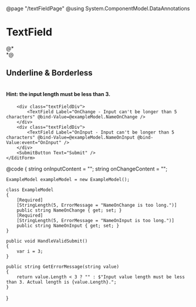 ﻿@page "/textFieldPage"
@using System.ComponentModel.DataAnnotations

<h1>TextField</h1>

<Demo Header="Basic TextField" Key="0" MetadataPath="TextFieldPage">
    <div class="textFieldDiv">
        <TextField Label="TextField" />
    </div>
    <div class="textFieldDiv">
        <TextField Label="TextField with PostalCode autocomplete" AutoComplete="AutoComplete.PostalCode" />
    </div>
    <div class="textFieldDiv">
        <TextField Label="TextField Password" InputType="InputType.Password" />
    </div>
    <div class="textFieldDiv">
        <TextField Label="TextField Disabled" Disabled="true" />
    </div>
    <div class="textFieldDiv">
        <TextField Label="TextField Readonly" ReadOnly="true" />
    </div>
    <div class="textFieldDiv">
        <TextField Label="TextField Required" Required="true" />
    </div>
    <div class="textFieldDiv">
        <TextField Label="TextField w/ Icon" IconName="Home" />
    </div>
    <div class="textFieldDiv">
        <TextField Required="true" />
    </div>
    <div class="textFieldDiv">
        <TextField Label="With Error" ErrorMessage="there is an error" />
    </div>
    @*<div class="textFieldDiv">
            <TextField Label="With Input Mask" MaskChar="+" />
        </div>*@
    <div class="textFieldDiv">
        <TextField Label="With Placeholder" Placeholder="placeholder text" />
    </div>
    <div class="textFieldDiv">
        <TextField Label="Disabled Placeholder" Placeholder="placeholder text" Disabled="true" />
    </div>
    <div class="textFieldDiv">
        <TextField Label="Disabled Placeholder" Placeholder="placeholder text" Disabled="true" />
    </div>
</Demo>

<Demo Header="TextField with prefix and/or suffix" Key="1" MetadataPath="TextFieldPage">
    <div class="textFieldDiv">
        <TextField Label="With Prefix (text only)" Prefix="https://" />
    </div>
    <div class="textFieldDiv">
        <TextField Label="With PrefixContent (custom content)">
            <PrefixContent>
                <Icon IconName="Add" />
            </PrefixContent>
        </TextField>
    </div>
    <div class="textFieldDiv">
        <TextField Label="With Suffix (text only)" Suffix="bananas" />
    </div>
    <div class="textFieldDiv">
        <TextField Label="With SuffixContent (custom content)">
            <SuffixContent>
                <Icon IconName="Home" />
            </SuffixContent>
        </TextField>
    </div>
    <div class="textFieldDiv">
        <TextField Label="With Prefix & Suffix" Prefix="Dr." Suffix="Esquire" />
    </div>
</Demo>

<Demo Header="TextField with no labels" Key="2" MetadataPath="TextFieldPage">
    <div class="textFieldDiv">
        <TextField Required="true" />
    </div>
    <div class="textFieldDiv">
        <TextField Underlined="true" />
    </div>
    <div class="textFieldDiv">
        <TextField Disabled="true" />
    </div>
</Demo>


<Demo Header="Multiline TextField" Key="3" MetadataPath="TextFieldPage">
    <div class="textFieldDiv">
        <TextField Label="TextField Multiline" Multiline="true" />
    </div>
    <div class="textFieldDiv">
        <TextField Label="TextField Multiline Required" Multiline="true" Required="true" />
    </div>
    <div class="textFieldDiv">
        <TextField Label="TextField Multiline Disabled" Multiline="true" Disabled="true" />
    </div>
    <div class="textFieldDiv">
        <TextField Label="Not resizable" Multiline="true" Resizable="false" />
    </div>
    <div class="textFieldDiv">
        <TextField Label="Auto-adjusting height" Multiline="true" AutoAdjustHeight="true" />
    </div>
</Demo>

<Demo Header="Underline &amp; Borderless TextField" Key="4" MetadataPath="TextFieldPage">
    <h2>Underline &amp; Borderless</h2>
    <div class="textFieldDiv">
        <TextField Label="TextField Underlined" Underlined="true" />
    </div>
    <div class="textFieldDiv">
        <TextField Label="TextField Underlined Disabled" Underlined="true" Disabled="true" />
    </div>
    <div class="textFieldDiv">
        <TextField Label="TextField Underlined Required" Underlined="true" Required="true" />
    </div>
    <div class="textFieldDiv">
        <TextField Label="TextField Borderless" Borderless="true" />
    </div>
    <div class="textFieldDiv">
        <TextField Label="TextField Multiline Borderless" Multiline="true" Borderless="true" />
    </div>
</Demo>

<Demo Header="Binding Modes" Key="5" MetadataPath="TextFieldPage">
    <div class="textFieldDiv" style="display:flex; flex-direction: row">
        <TextField Label="TextField OnInput 1" @bind-Value=@onInputContent @bind-Value:event="OnInput" OnGetErrorMessage="GetErrorMessage" />
        <TextField Label="TextField OnInput 2" Value=@onInputContent />
    </div>
    <div class="textFieldDiv" style="display:flex; flex-direction: row">
        <TextField Label="TextField OnChange 1" @bind-Value=@onChangeContent @bind-Value:event="OnChange" OnGetErrorMessage="GetErrorMessage" />
        <TextField Label="TextField OnChange 2" Value=@onChangeContent />
    </div>
</Demo>

<Demo Header="TextField Error Message Variations" Key="6" MetadataPath="TextFieldPage">
    <h4>Hint: the input length must be less than 3.</h4>
    <div class="textFieldDiv">
        <TextField Label="String-based validation" OnGetErrorMessage="GetErrorMessage" />
    </div>
    <div class="textFieldDiv">
        <TextField Label="String-based validation on render" DefaultValue="Shows an error message on render" OnGetErrorMessage="GetErrorMessage" />
    </div>
    <div class="textFieldDiv">
        <TextField Label="String-based validation only on change" DefaultValue="Validates only on input change, not on first render" OnGetErrorMessage="GetErrorMessage" ValidateOnLoad="false" />
    </div>
    <div class="textFieldDiv">
        <TextField Label="both description and error message" DefaultValue="shows description and error message on render" Description="field description" OnGetErrorMessage="GetErrorMessage" />
    </div>
    <div class="textFieldDiv">
        <TextField Label="deferred string-based validation" Placeholder="validates after user stops typing for 2 seconds" DeferredValidationTime="2000" OnGetErrorMessage="GetErrorMessage" />
    </div>
    <div class="textFieldDiv">
        <TextField Label="validates only on focus and blur" Placeholder="validates only on input focus and blur" ValidateOnFocusIn="true" ValidateOnFocusOut="true" OnGetErrorMessage="GetErrorMessage" />
    </div>
    <div class="textFieldDiv">
        <TextField Label="validates only on blur" Placeholder="validates only on blur" ValidateOnFocusOut="true" OnGetErrorMessage="GetErrorMessage" />
    </div>
    <div class="textFieldDiv">
        <TextField Label="underlined field " DefaultValue="this value is too long" Underlined="true" OnGetErrorMessage="GetErrorMessage" />
    </div>
    <div class="textFieldDiv">
        <TextField Label="uses the errormessage property to set an error state" Placeholder="this field always has an error" ErrorMessage="this is a statically set error message" />
    </div>
</Demo>

<Demo Header="Validation using Blazor's InputBase<string> and EditForm" Key="7" MetadataPath="TextFieldPage">
    <EditForm Model=@exampleModel OnValidSubmit=@HandleValidSubmit>
        <DataAnnotationsValidator />
        <FluentUIValidationSummary />

        <div class="textFieldDiv">
            <TextField Label="OnChange - Input can't be longer than 5 characters" @bind-Value=@exampleModel.NameOnChange />
        </div>
        <div class="textFieldDiv">
            <TextField Label="OnInput - Input can't be longer than 5 characters" @bind-Value=@exampleModel.NameOnInput @bind-Value:event="OnInput" />
        </div>
        <SubmitButton Text="Submit" />
    </EditForm>
</Demo>

@code {
    string onInputContent = "";
    string onChangeContent = "";

    ExampleModel exampleModel = new ExampleModel();

    class ExampleModel
    {
        [Required]
        [StringLength(5, ErrorMessage = "NameOnChange is too long.")]
        public string NameOnChange { get; set; }
        [Required]
        [StringLength(5, ErrorMessage = "NameOnInput is too long.")]
        public string NameOnInput { get; set; }
    }

    public void HandleValidSubmit()
    {
        var i = 3;
    }

    public string GetErrorMessage(string value)
    {
        return value.Length < 3 ? "" : $"Input value length must be less than 3. Actual length is {value.Length}.";
    }
}
